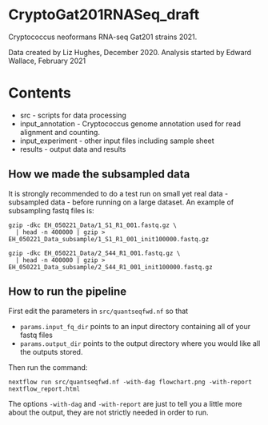 # CryptoGat201RNASeq_draft
Cryptococcus neoformans RNA-seq Gat201 strains 2021.

Data created by Liz Hughes, December 2020. 
Analysis started by Edward Wallace, February 2021

# Contents

* src - scripts for data processing
* input_annotation - Cryptococcus genome annotation used for read alignment and counting.
* input_experiment - other input files including sample sheet
* results - output data and results

## How we made the subsampled data

It is strongly recommended to do a test run on small yet real data - subsampled data - before running on a large dataset.
An example of subsampling fastq files is:

```
gzip -dkc EH_050221_Data/1_S1_R1_001.fastq.gz \
  | head -n 400000 | gzip > EH_050221_Data_subsample/1_S1_R1_001_init100000.fastq.gz

gzip -dkc EH_050221_Data/2_S44_R1_001.fastq.gz \
  | head -n 400000 | gzip > EH_050221_Data_subsample/2_S44_R1_001_init100000.fastq.gz
```


## How to run the pipeline

First edit the parameters in `src/quantseqfwd.nf` so that

* `params.input_fq_dir` points to an input directory containing all of your fastq files 
* `params.output_dir` points to the output directory where you would like all the outputs stored.

Then run the command:

```
nextflow run src/quantseqfwd.nf -with-dag flowchart.png -with-report nextflow_report.html
```

The options `-with-dag` and `-with-report` are just to tell you a little more about the output, they are not strictly needed in order to run.

